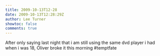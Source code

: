 ```yaml
---
title: 2009-10-13T12-28
date: 2009-10-13T12:28:29Z
author: Lee Turner
showtoc: false
comments: true
---
```


After only saying last night that i am still using the same dvd player i had when i was 18, Oliver broke it this morning #temptfate

